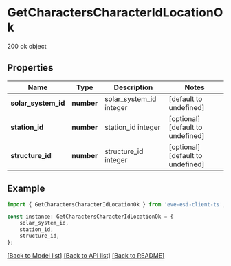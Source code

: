 # GetCharactersCharacterIdLocationOk

200 ok object

## Properties

Name | Type | Description | Notes
------------ | ------------- | ------------- | -------------
**solar_system_id** | **number** | solar_system_id integer | [default to undefined]
**station_id** | **number** | station_id integer | [optional] [default to undefined]
**structure_id** | **number** | structure_id integer | [optional] [default to undefined]

## Example

```typescript
import { GetCharactersCharacterIdLocationOk } from 'eve-esi-client-ts';

const instance: GetCharactersCharacterIdLocationOk = {
    solar_system_id,
    station_id,
    structure_id,
};
```

[[Back to Model list]](../README.md#documentation-for-models) [[Back to API list]](../README.md#documentation-for-api-endpoints) [[Back to README]](../README.md)

